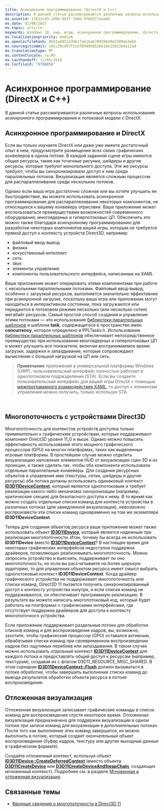 ```yaml
---
title: Асинхронное программирование (DirectX и C++)
description: В данной статье рассматриваются различные вопросы использования асинхронного программирования и потоковой модели с DirectX.
ms.assetid: 17613cd3-1d9d-8d2f-1b8d-9f8d31faaa6b
ms.date: 02/08/2017
ms.topic: article
keywords: Windows 10, uwp, игры, асинхронное программирование, directx
ms.localizationpriority: medium
ms.openlocfilehash: 8551a49512d4b17ab1bab704596d9e5389de3eb6
ms.sourcegitcommit: c01c29cd97f1cbf050950526e18e15823b6a12a0
ms.translationtype: MT
ms.contentlocale: ru-RU
ms.lasthandoff: 12/05/2018
ms.locfileid: "8708856"
---
```

# <a name="asynchronous-programming-directx-and-c"></a>Асинхронное программирование (DirectX и C++)



В данной статье рассматриваются различные вопросы использования асинхронного программирования и потоковой модели с DirectX.

## <a name="async-programming-and-directx"></a>Асинхронное программирование и DirectX


Если вы только изучаете DirectX или даже уже имеете достаточный опыт в нем, предусмотрите размещение всех своих графических конвейеров в одном потоке. В каждой заданной сцене игры имеются общие ресурсы, такие как точечные рисунки, шейдеры и другие ресурсы, которые требуют монопольного доступа. Эти же ресурсы требуют, чтобы вы синхронизировали доступ к ним среди параллельных потоков. Визуализация является сложным процессом для распараллеливания среди нескольких потоков.

Однако если ваша игра достаточно сложная или вы хотите улучшить ее быстродействие, вы можете использовать асинхронное программирование для распараллеливания некоторых компонентов, не относящихся к вашему конвейеру отрисовки. Ваше приложение может воспользоваться преимуществами возможностей современного оборудования, многоядерных и гиперпотоковых ЦП. Обеспечить это можно также благодаря асинхронному программированию для разработки некоторых компонентов вашей игры, которым не требуется прямой доступ к контексту устройств Direct3D, например:

-   файловый ввод-вывод
-   физика
-   искусственный интеллект
-   сеть
-   звук
-   элементы управления
-   компоненты пользовательского интерфейса, написанные на XAML

Ваше приложение может оперировать этими компонентами при работе с несколькими параллельными потоками. Файловый ввод-вывод, особенно с загрузкой ресурсов, выполняется значительно эффективнее при асинхронной загрузке, поскольку ваша игра или приложение могут находиться в интерактивном состоянии, пока загружаются или передаются в потоковом режиме несколько (или несколько сотен) мегабайт ресурсов. Самый простой способ создания и управления этими потоками — это использование [библиотеки параллельных шаблонов](https://msdn.microsoft.com/library/dd492418.aspx) и шаблона **task**, содержащегося в пространстве имен **concurrency**, которое определено в PPLTasks.h. Использование [библиотеки параллельных шаблонов](https://msdn.microsoft.com/library/dd492418.aspx) обеспечивает непосредственное преимущество при использовании многоядерных и гиперпотоковых ЦП и может улучшить все показатели, включая воспринимаемое время загрузки, задержки и запаздывание, которые сопровождают вычисления с большой нагрузкой на ЦП или сеть.

> **Примечание**  приложений в универсальной платформы Windows (UWP), пользовательский интерфейс полностью работает в однопотоковом подразделении (STA). Если вы создаете пользовательский интерфейс для вашей игры DirectX с помощью [межпрограммного взаимодействия XAML](directx-and-xaml-interop.md), то доступ к элементам управления можно получить, только используя STA.

 

## <a name="multithreading-with-direct3d-devices"></a>Многопоточность с устройствами Direct3D


Многопоточность для контекстов устройств доступна только применительно к графическим устройствам, которые поддерживают компонент Direct3D уровня 11\_0 и выше. Однако можно повысить эффективность использования этого мощного графического процессора (GPU) на многих платформах, таких как выделенные игровые платформы. В простейшем случае можно отделить визуализацию наложения элементов HUD от визуализации сцен 3D и их проекции, а также сделать так, чтобы оба компонента использовали отдельные параллельные конвейеры. Для создания ресурсных объектов и управления ими (текстуры, сетки, шейдеры и другие ресурсы) оба потока должны использовать одинаковый контекст [**ID3D11DeviceContext**](https://msdn.microsoft.com/library/windows/desktop/ff476385), который является однопотоковым и требует реализации какого-либо механизма синхронизации (например, критические секции) для безопасного доступа к нему. В то время как можно создать отдельные списки команд для контекста устройства в различных потоках (для замедленной визуализации), невозможно воспроизвести эти списки команд одновременно на том же экземпляре **ID3D11DeviceContext**.

Теперь для создания объектов ресурса ваше приложение может также использовать объект [**ID3D11Device**](https://msdn.microsoft.com/library/windows/desktop/ff476379), который является надежным при реализации многопоточности. Итак, почему бы всегда не использовать **ID3D11Device** вместо [**ID3D11DeviceContext**](https://msdn.microsoft.com/library/windows/desktop/ff476385)? В настоящее время для некоторых графических интерфейсов недоступна поддержка драйверов, позволяющих реализовывать многопоточность. Можно запросить устройство и выяснить, поддерживает ли оно многопоточность, но если вы рассчитываете на более широкую аудиторию, то для управления объектом ресурса имеет смысл выбрать однопотоковый контекст **ID3D11DeviceContext**. Когда драйвер графического устройства не поддерживает многопоточность или списки команд, Direct3D 11 пытается получить синхронизированный доступ к контексту устройства изнутри, и если списки команд не поддерживаются, он обеспечивает программную реализацию. В результате вы можете написать многопотоковый код, который будет работать на платформах с графическими интерфейсами, где отсутствует поддержка драйверов для доступа к контексту многопоточного устройства.

Если приложение поддерживает раздельные потоки для обработки списков команд и для воспроизведения кадров, вы, возможно, захотите, чтобы графический процессор (GPU) оставался активным, обрабатывая списки команд при своевременном воспроизведении кадров без ощутимых перебоев или запаздывания. В таком случае можно использовать отдельный контекст [**ID3D11DeviceContext**](https://msdn.microsoft.com/library/windows/desktop/ff476385) для каждого потока и предоставлять общий доступ к ресурсам (например, текстурам), создавая их с флагом D3D11\_RESOURCE\_MISC\_SHARED. В этом сценарии [**ID3D11DeviceContext::Flush**](https://msdn.microsoft.com/library/windows/desktop/ff476425) должен вызываться в потоке обработки, чтобы завершить выполнение списка команд до вывода результатов обработки объекта ресурса в потоке воспроизведения.

## <a name="deferred-rendering"></a>Отложенная визуализация


Отложенная визуализация записывает графические команды в список команд для воспроизведения спустя некоторое время. Отложенная визуализация предназначена для поддержки визуализации в одном потоке при записи команд для визуализации в дополнительных потоках. После того как выполнение этих команд завершится, их можно выполнить в потоке, который создает окончательный объект воспроизведения (буфер кадров, текстуру или другие выходные данные в графическом формате).

Создайте отложенный контекст, используя объект [**ID3D11Device::CreateDeferredContext**](https://msdn.microsoft.com/library/windows/desktop/ff476505) (вместо объекта [**D3D11CreateDevice**](https://msdn.microsoft.com/library/windows/desktop/ff476082) или [**D3D11CreateDeviceAndSwapChain**](https://msdn.microsoft.com/library/windows/desktop/ff476083), создающих мгновенный контекст). Подробнее см. в разделе [Мгновенная и отложенная визуализация](https://msdn.microsoft.com/library/windows/desktop/ff476892).

## <a name="related-topics"></a>Связанные темы


* [Вводные сведения о многопоточности в Direct3D 11](https://msdn.microsoft.com/library/windows/desktop/ff476891)

 

 




